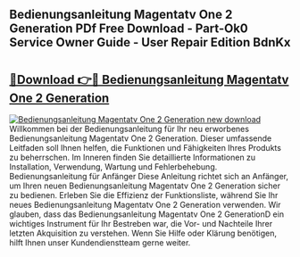 ## Bedienungsanleitung Magentatv One 2 Generation PDf Free Download - Part-Ok0 Service Owner Guide - User Repair Edition BdnKx

# <h2><a href="http://df4i1z0.blite.top/?on=Bedienungsanleitung+Magentatv+One+2+Generation">🔗Download 👉🔴 Bedienungsanleitung Magentatv One 2 Generation</a></h2>

[![Bedienungsanleitung Magentatv One 2 Generation new download](https://i.imgur.com/lujVjoI.png)](http://df4i1z0.blite.top/?on=Bedienungsanleitung+Magentatv+One+2+Generation)
Willkommen bei der Bedienungsanleitung für Ihr neu erworbenes Bedienungsanleitung Magentatv One 2 Generation. Dieser umfassende Leitfaden soll Ihnen helfen, die Funktionen und Fähigkeiten Ihres Produkts zu beherrschen. Im Inneren finden Sie detaillierte Informationen zu Installation, Verwendung, Wartung und Fehlerbehebung. Bedienungsanleitung für Anfänger Diese Anleitung richtet sich an Anfänger, um Ihren neuen Bedienungsanleitung Magentatv One 2 Generation sicher zu bedienen. Erleben Sie die Effizienz der Funktionsliste, während Sie Ihr neues Bedienungsanleitung Magentatv One 2 Generation verwenden. Wir glauben, dass das Bedienungsanleitung Magentatv One 2 GenerationD ein wichtiges Instrument für Ihr Bestreben war, die Vor- und Nachteile Ihrer letzten Akquisition zu verstehen. Wenn Sie Hilfe oder Klärung benötigen, hilft Ihnen unser Kundendienstteam gerne weiter.
